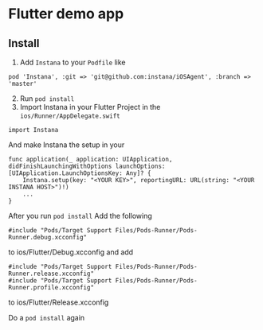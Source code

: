 # Flutter demo app

## Install
1. Add `Instana` to your `Podfile` like
```
pod 'Instana', :git => 'git@github.com:instana/iOSAgent', :branch => 'master'
```
2. Run `pod install`
3. Import Instana in your Flutter Project in the `ios/Runner/AppDelegate.swift`
```
import Instana
```
And make Instana the setup in your 
```
func application(_ application: UIApplication, didFinishLaunchingWithOptions launchOptions: [UIApplication.LaunchOptionsKey: Any]? {
	Instana.setup(key: "<YOUR KEY>", reportingURL: URL(string: "<YOUR INSTANA HOST>")!)
	...
}
```


After you run `pod install`
Add the following 
```
#include "Pods/Target Support Files/Pods-Runner/Pods-Runner.debug.xcconfig"
```
to ios/Flutter/Debug.xcconfig
and add
```
#include "Pods/Target Support Files/Pods-Runner/Pods-Runner.release.xcconfig"
#include "Pods/Target Support Files/Pods-Runner/Pods-Runner.profile.xcconfig"
```
to ios/Flutter/Release.xcconfig

Do a `pod install` again 

